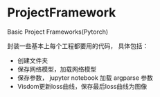 # ProjectFramework
Basic Project Frameworks(Pytorch)

封装一些基本上每个工程都要用的代码， 具体包括：
- 创建文件夹
- 保存网络模型，加载网络模型
- 保存参数， jupyter notebook 加载 argparse 参数
- Visdom更新loss曲线，保存最后loss曲线为图像